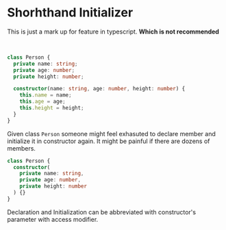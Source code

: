 # Shorhthand Initializer

This is just a mark up for feature in typescript. **Which is not recommended**

<br/>

```ts
class Person {
  private name: string;
  private age: number;
  private height: number;

  constructor(name: string, age: number, height: number) {
    this.name = name;
    this.age = age;
    this.height = height;
  }
}
```

Given class `Person` someone might feel exhasuted to declare member and initialize it in constructor again. It might be painful if there are dozens of members.

```ts
class Person {
  constructor(
    private name: string,
    private age: number,
    private height: number
  ) {}
}
```

Declaration and Initialization can be abbreviated with constructor's parameter with access modifier.
